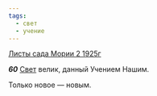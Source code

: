 ```yaml
---
tags:
  - свет
  - учение
---
```


[Листы сада Мории 2 1925г](/agni/1925)

___60___
[Свет](/tag/#свет) велик, данный Учением Нашим.   

Только новое — новым.   

